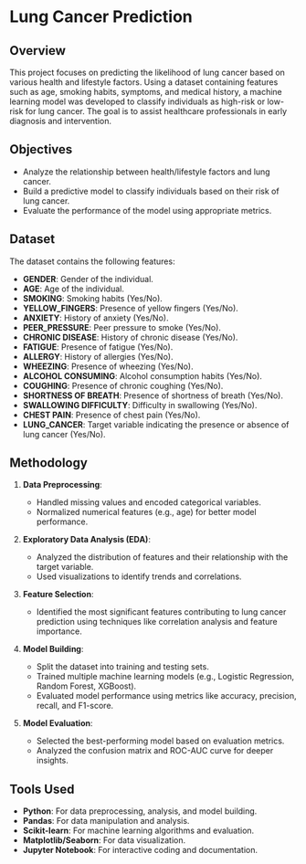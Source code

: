 # Lung Cancer Prediction

## Overview
This project focuses on predicting the likelihood of lung cancer based on various health and lifestyle factors. Using a dataset containing features such as age, smoking habits, symptoms, and medical history, a machine learning model was developed to classify individuals as high-risk or low-risk for lung cancer. The goal is to assist healthcare professionals in early diagnosis and intervention.

## Objectives
- Analyze the relationship between health/lifestyle factors and lung cancer.
- Build a predictive model to classify individuals based on their risk of lung cancer.
- Evaluate the performance of the model using appropriate metrics.

## Dataset
The dataset contains the following features:
- **GENDER**: Gender of the individual.
- **AGE**: Age of the individual.
- **SMOKING**: Smoking habits (Yes/No).
- **YELLOW_FINGERS**: Presence of yellow fingers (Yes/No).
- **ANXIETY**: History of anxiety (Yes/No).
- **PEER_PRESSURE**: Peer pressure to smoke (Yes/No).
- **CHRONIC DISEASE**: History of chronic disease (Yes/No).
- **FATIGUE**: Presence of fatigue (Yes/No).
- **ALLERGY**: History of allergies (Yes/No).
- **WHEEZING**: Presence of wheezing (Yes/No).
- **ALCOHOL CONSUMING**: Alcohol consumption habits (Yes/No).
- **COUGHING**: Presence of chronic coughing (Yes/No).
- **SHORTNESS OF BREATH**: Presence of shortness of breath (Yes/No).
- **SWALLOWING DIFFICULTY**: Difficulty in swallowing (Yes/No).
- **CHEST PAIN**: Presence of chest pain (Yes/No).
- **LUNG_CANCER**: Target variable indicating the presence or absence of lung cancer (Yes/No).

## Methodology
1. **Data Preprocessing**:
   - Handled missing values and encoded categorical variables.
   - Normalized numerical features (e.g., age) for better model performance.

2. **Exploratory Data Analysis (EDA)**:
   - Analyzed the distribution of features and their relationship with the target variable.
   - Used visualizations to identify trends and correlations.

3. **Feature Selection**:
   - Identified the most significant features contributing to lung cancer prediction using techniques like correlation analysis and feature importance.

4. **Model Building**:
   - Split the dataset into training and testing sets.
   - Trained multiple machine learning models (e.g., Logistic Regression, Random Forest, XGBoost).
   - Evaluated model performance using metrics like accuracy, precision, recall, and F1-score.

5. **Model Evaluation**:
   - Selected the best-performing model based on evaluation metrics.
   - Analyzed the confusion matrix and ROC-AUC curve for deeper insights.

## Tools Used
- **Python**: For data preprocessing, analysis, and model building.
- **Pandas**: For data manipulation and analysis.
- **Scikit-learn**: For machine learning algorithms and evaluation.
- **Matplotlib/Seaborn**: For data visualization.
- **Jupyter Notebook**: For interactive coding and documentation.

